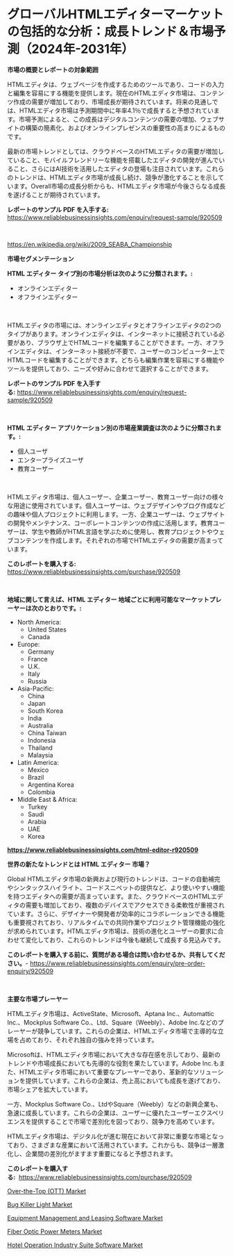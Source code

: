<p><h1>グローバルHTMLエディターマーケットの包括的な分析：成長トレンド＆市場予測（2024年-2031年）</h1></p><p><strong>市場の概要とレポートの対象範囲</strong></p>
<p><p>HTMLエディタは、ウェブページを作成するためのツールであり、コードの入力と編集を容易にする機能を提供します。現在のHTMLエディタ市場は、コンテンツ作成の需要が増加しており、市場成長が期待されています。将来の見通しでは、HTMLエディタ市場は予測期間中に年率4.1％で成長すると予想されています。市場予測によると、この成長はデジタルコンテンツの需要の増加、ウェブサイトの構築の簡素化、およびオンラインプレゼンスの重要性の高まりによるものです。</p><p>最新の市場トレンドとしては、クラウドベースのHTMLエディタの需要が増加していること、モバイルフレンドリーな機能を搭載したエディタの開発が進んでいること、さらにはAI技術を活用したエディタの登場も注目されています。これらのトレンドは、HTMLエディタ市場が成長し続け、競争が激化することを示しています。Overall市場の成長分析からも、HTMLエディタ市場が今後さらなる成長を遂げることが期待されています。</p></p>
<p><strong>レポートのサンプル PDF を入手する:</strong> <a href="https://www.reliablebusinessinsights.com/enquiry/request-sample/920509">https://www.reliablebusinessinsights.com/enquiry/request-sample/920509</a></p>
<p>&nbsp;</p>
<p><a href="https://en.wikipedia.org/wiki/2009_SEABA_Championship">https://en.wikipedia.org/wiki/2009_SEABA_Championship</a></p>
<p><strong>市場セグメンテーション</strong></p>
<p><strong>HTML エディター タイプ別の市場分析は次のように分類されます。:</strong></p>
<p><ul><li>オンラインエディター</li><li>オフラインエディター</li></ul></p>
<p>&nbsp;</p>
<p><p>HTMLエディタの市場には、オンラインエディタとオフラインエディタの2つのタイプがあります。オンラインエディタは、インターネットに接続されている必要があり、ブラウザ上でHTMLコードを編集することができます。一方、オフラインエディタは、インターネット接続が不要で、ユーザーのコンピューター上でHTMLコードを編集することができます。どちらも編集作業を容易にする機能やツールを提供しており、ニーズや好みに合わせて選択することができます。</p></p>
<p><strong>レポートのサンプル PDF を入手する:</strong>&nbsp;<a href="https://www.reliablebusinessinsights.com/enquiry/request-sample/920509">https://www.reliablebusinessinsights.com/enquiry/request-sample/920509</a></p>
<p>&nbsp;</p>
<p><strong> HTML エディター アプリケーション別の市場産業調査は次のように分類されます。:</strong></p>
<p><ul><li>個人ユーザ</li><li>エンタープライズユーザ</li><li>教育ユーザー</li></ul></p>
<p>&nbsp;</p>
<p><p>HTMLエディタ市場は、個人ユーザー、企業ユーザー、教育ユーザー向けの様々な用途に使用されています。個人ユーザーは、ウェブデザインやブログ作成などの趣味や個人プロジェクトに利用します。一方、企業ユーザーは、ウェブサイトの開発やメンテナンス、コーポレートコンテンツの作成に活用します。教育ユーザーは、学生や教師がHTML言語を学ぶために使用し、教育プロジェクトやウェブコンテンツを作成します。それぞれの市場でHTMLエディタの需要が高まっています。</p></p>
<p><strong>このレポートを購入する:</strong>&nbsp; <a href="https://www.reliablebusinessinsights.com/purchase/920509">https://www.reliablebusinessinsights.com/purchase/920509</a></p>
<p>&nbsp;</p>
<p><strong>地域に関して言えば、HTML エディター 地域ごとに利用可能なマーケットプレーヤーは次のとおりです。:</strong></p>
<p><ul>
    <li>
        North America:
        <ul>
            <li>United States</li>
            <li>Canada</li>
        </ul>
    </li>
    <li>
        Europe:
        <ul>
            <li>Germany</li>
            <li>France</li>
            <li>U.K.</li>
            <li>Italy</li>
            <li>Russia</li>
        </ul>
    </li>
    <li>
        Asia-Pacific:
        <ul>
            <li>China</li>
            <li>Japan</li>
            <li>South Korea</li>
            <li>India</li>
            <li>Australia</li>
            <li>China Taiwan</li>
            <li>Indonesia</li>
            <li>Thailand</li>
            <li>Malaysia</li>
        </ul>
    </li>
    <li>
        Latin America:
        <ul>
            <li>Mexico</li>
            <li>Brazil</li>
            <li>Argentina Korea</li>
            <li>Colombia</li>
        </ul>
    </li>
    <li>
        Middle East & Africa:
        <ul>
            <li>Turkey</li>
            <li>Saudi</li>
            <li>Arabia</li>
            <li>UAE</li>
            <li>Korea</li>
        </ul>
    </li>
    </ul></p>
<p><strong><a href="https://www.reliablebusinessinsights.com/html-editor-r920509">https://www.reliablebusinessinsights.com/html-editor-r920509</a></strong>&nbsp;</p>
<p><strong>世界の新たなトレンドとは HTML エディター 市場？</strong></p>
<p><p>Global HTMLエディタ市場の新興および現行のトレンドは、コードの自動補完やシンタックスハイライト、コードスニペットの提供など、より使いやすい機能を持つエディタへの需要が高まっています。また、クラウドベースのHTMLエディタの需要も増加しており、複数のデバイスでアクセスできる柔軟性が重視されています。さらに、デザイナーや開発者が効率的にコラボレーションできる機能も重要視されており、リアルタイムでの共同作業やプロジェクト管理機能の強化が求められています。HTMLエディタ市場は、技術の進化とユーザーの要求に合わせて変化しており、これらのトレンドは今後も継続して成長する見込みです。</p></p>
<p><strong>このレポートを購入する前に、質問がある場合は問い合わせるか、共有してください。</strong>- <a href="https://www.reliablebusinessinsights.com/enquiry/pre-order-enquiry/920509">https://www.reliablebusinessinsights.com/enquiry/pre-order-enquiry/920509</a></p>
<p>&nbsp;</p>
<p><strong>主要な市場プレーヤー</strong></p>
<p><p>HTMLエディタ市場は、ActiveState、Microsoft、Aptana Inc.、Automattic Inc.、Mockplus Software Co.、Ltd、Square（Weebly）、Adobe Inc.などのプレーヤーが競争しています。これらの企業は、HTMLエディタ市場で主導的な立場を占めており、それぞれ独自の強みを持っています。</p><p>Microsoftは、HTMLエディタ市場において大きな存在感を示しており、最新のトレンドや市場成長においても先導的な役割を果たしています。Adobe Inc.もまた、HTMLエディタ市場において重要なプレーヤーであり、革新的なソリューションを提供しています。これらの企業は、売上高においても成長を遂げており、市場シェアを拡大しています。</p><p>一方、Mockplus Software Co.、LtdやSquare（Weebly）などの新興企業も、急速に成長しています。これらの企業は、ユーザーに優れたユーザーエクスペリエンスを提供することで市場で差別化を図っており、競争力を高めています。</p><p>HTMLエディタ市場は、デジタル化が進む現在において非常に重要な市場となっており、さまざまな産業において活用されています。これからも、競争は一層激化し、企業間の差別化がますます重要になると予想されます。</p></p>
<p><strong>このレポートを購入する:</strong>&nbsp;&nbsp;<a href="https://www.reliablebusinessinsights.com/purchase/920509">https://www.reliablebusinessinsights.com/purchase/920509</a></p>
<p><p><a href="https://github.com/hlspriggs/Market-Research-Report-List-1/blob/main/over-the-top-ott-market.md">Over-the-Top (OTT) Market</a></p><p><a href="https://medium.com/@darrensipes2023/bug-killer-light-market-report-by-product-type-type-i-type-ii-end-use-application-i-application-d5fcf27fa874">Bug Killer Light Market</a></p><p><a href="https://issuu.com/reportprime-2/docs/equipment-management-and-leasing-software-market-s">Equipment Management and Leasing Software Market</a></p><p><a href="https://medium.com/@colin.burgess8756/insights-into-the-fiber-optic-power-meters-market-market-players-market-size-geographical-aba3d577af78">Fiber Optic Power Meters Market</a></p><p><a href="https://issuu.com/reportprime-2/docs/hotel-operation-industry-suite-software-market-siz">Hotel Operation Industry Suite Software Market</a></p></p>